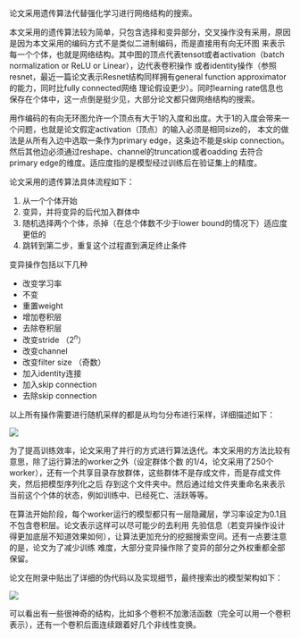 论文采用遗传算法代替强化学习进行网络结构的搜索。

本文采用的遗传算法较为简单，只包含选择和变异部分，交叉操作没有采用，原因是因为本文采用的编码方式不是类似二进制编码，而是直接用有向无环图
来表示每一个个体，也就是网络结构。其中图的顶点代表tensot或者activation（batch normalization or ReLU or Linear），边代表卷积操作
或者identity操作（参照resnet，最近一篇论文表示Resnet结构同样拥有general function approximator的能力，同时比fully connected网络
理论假设更少）。同时learning rate信息也保存在个体中，这一点倒是挺少见，大部分论文都只做网络结构的搜索。

用作编码的有向无环图允许一个顶点有大于1的入度和出度。大于1的入度会带来一个问题，也就是论文假定activation（顶点）的输入必须是相同size的，
本文的做法是从所有入边中选取一条作为primary edge，这条边不能是skip connection。然后其他边必须通过reshape、channel的truncation或者oadding
去符合primary edge的维度。适应度指的是模型经过训练后在验证集上的精度。

论文采用的遗传算法具体流程如下：
1. 从一个个体开始
2. 变异，并将变异的后代加入群体中
3. 随机选择两个个体，杀掉（在总个体数不少于lower bound的情况下）适应度更低的
4. 跳转到第二步，重复这个过程直到满足终止条件

变异操作包括以下几种
- 改变学习率
- 不变
- 重置weight
- 增加卷积层
- 去除卷积层
- 改变stride （$2^{n}$）
- 改变channel
- 改变filter size （奇数）
- 加入identity连接
- 加入skip connection
- 去除skip connection

以上所有操作需要进行随机采样的都是从均匀分布进行采样，详细描述如下：

![](http://o7ie0tcjk.bkt.clouddn.com/5y8tf.jpg)

为了提高训练效率，论文采用了并行的方式进行算法迭代。本文采用的方法比较有意思，除了运行算法的worker之外（设定群体个数
的1/4，论文采用了250个worker），还有一个共享目录存放群体，这些群体不是存成文件，而是存成文件夹，然后把模型序列化之后
存到这个文件夹中。然后通过给文件夹重命名来表示当前这个个体的状态，例如训练中、已经死亡、活跃等等。

在算法开始阶段，每个worker运行的模型都只有一层隐藏层，学习率设定为0.1且不包含卷积层。论文表示这样可以尽可能少的去利用
先验信息（若变异操作设计得更加底层不知道效果如何），让算法更加充分的挖掘搜索空间。还有一点要注意的是，论文为了减少训练
难度，大部分变异操作除了变异的部分之外权重都全部保留。

论文在附录中贴出了详细的伪代码以及实现细节，最终搜索出的模型架构如下：

![](http://o7ie0tcjk.bkt.clouddn.com/z4ooa.jpg)

可以看出有一些很神奇的结构，比如多个卷积不加激活函数（完全可以用一个卷积表示），还有一个卷积后面连续跟着好几个非线性变换。
